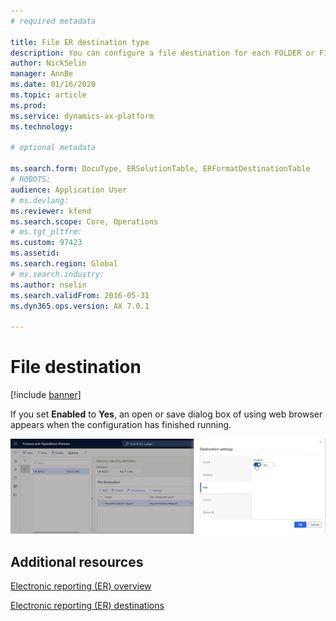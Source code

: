 ```yaml
---
# required metadata

title: File ER destination type
description: You can configure a file destination for each FOLDER or FILE component of an Electronic reporting (ER) format that is configured to generate outbound documents. Based on the setting of such destination, a generated document is offered for downloading by using web browser.
author: NickSelin
manager: AnnBe
ms.date: 01/16/2020
ms.topic: article
ms.prod: 
ms.service: dynamics-ax-platform
ms.technology: 

# optional metadata

ms.search.form: DocuType, ERSolutionTable, ERFormatDestinationTable
# ROBOTS: 
audience: Application User
# ms.devlang: 
ms.reviewer: kfend
ms.search.scope: Core, Operations
# ms.tgt_pltfrm: 
ms.custom: 97423
ms.assetid: 
ms.search.region: Global
# ms.search.industry: 
ms.author: nselin
ms.search.validFrom: 2016-05-31
ms.dyn365.ops.version: AX 7.0.1

---
```


# <a name="FileDestinationType">File destination</a>

[!include [banner](../includes/banner.md)]

If you set **Enabled** to **Yes**, an open or save dialog box of using web browser appears when the configuration has finished running.

[![Destination setting page](./media/ER_Destinations-EnableFileDestination.png)](./media/ER_Destinations-EnableFileDestination.png)

## Additional resources

[Electronic reporting (ER) overview](general-electronic-reporting.md)

[Electronic reporting (ER) destinations](electronic-reporting-destinations.md)
